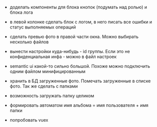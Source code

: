  - доделать компоненты для блока кнопок (подумать над ролью) и блока лога

 - в левой колонке сделать блок с логом, в него писать все ошибки и статус выполняемых операций
 - сделать превью фото в правой части окна. Можно выбирать несколько файлов
 - вынести настройки куда-нибудь - id группы. Если это не конфиденциальная инфа - можно в файл настроек
 - semantic ui какой-то сильно большой. Похоже можно подключить одним файлом минифицированным
 - хранить в БД загруженные фото. Помечать загруженные в списке фото. Так же сделать с папками
 - возможность загружать папку целиком
 - формировать автоматом имя альбома = имя пользователя + имя папки
 - попробовать vuex 